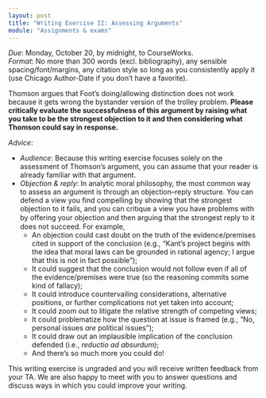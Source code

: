 ```yaml
---
layout: post
title: "Writing Exercise II: Assessing Arguments"
module: "Assignments & exams"
---
```


*Due*: Monday, October 20, by midnight, to CourseWorks.<br />*Format*: No more than 300 words (excl. bibliography), any sensible spacing/font/margins, any citation style so long as you consistently apply it (use Chicago Author-Date if you don’t have a favorite).

Thomson argues that Foot’s doing/allowing distinction does not work because it gets wrong the bystander version of the trolley problem. **Please critically evaluate the successfulness of this argument by raising what you take to be the strongest objection to it and then considering what Thomson could say in response.**

*Advice*:

- *Audience*: Because this writing exercise focuses solely on the assessment of Thomson’s argument, you can assume that your reader is already familiar with that argument.
- *Objection & reply*: In analytic moral philosophy, the most common way to assess an argument is through an objection–reply structure. You can defend a view you find compelling by showing that the strongest objection to it fails, and you can critique a view you have problems with by oﬀering your objection and then arguing that the strongest reply to it does not succeed. For example,
  - An objection could cast doubt on the truth of the evidence/premises cited in support of the conclusion (e.g., “Kant’s project begins with the idea that moral laws can be grounded in rational agency; I argue that this is not in fact possible”);
  - It could suggest that the conclusion would not follow even if all of the evidence/premises were true (so the reasoning commits some kind of fallacy);
  - It could introduce countervailing considerations, alternative positions, or further complications not yet taken into account;
  - It could zoom out to litigate the relative strength of competing views;
  - It could problematize how the question at issue is framed (e.g., “No, personal issues *are* political issues”);
  - It could draw out an implausible implication of the conclusion defended (i.e., *reductio ad absurdum*);
  - And there’s so much more you could do!


This writing exercise is ungraded and you will receive written feedback from your TA. We are also happy to meet with you to answer questions and discuss ways in which you could improve your writing.
